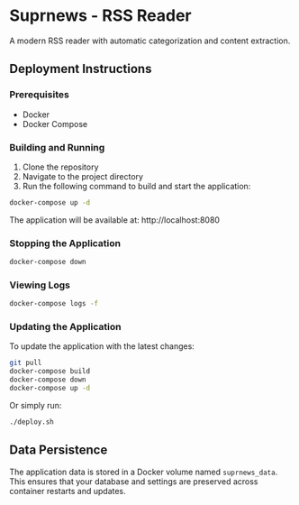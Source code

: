 # Suprnews - RSS Reader

A modern RSS reader with automatic categorization and content extraction.

## Deployment Instructions

### Prerequisites

- Docker
- Docker Compose

### Building and Running

1. Clone the repository
2. Navigate to the project directory
3. Run the following command to build and start the application:

```bash
docker-compose up -d
```

The application will be available at: http://localhost:8080

### Stopping the Application

```bash
docker-compose down
```

### Viewing Logs

```bash
docker-compose logs -f
```

### Updating the Application

To update the application with the latest changes:

```bash
git pull
docker-compose build
docker-compose down
docker-compose up -d
```

Or simply run:

```bash
./deploy.sh
```

## Data Persistence

The application data is stored in a Docker volume named `suprnews_data`. This ensures that your database and settings are preserved across container restarts and updates.
